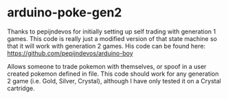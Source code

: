 # arduino-poke-gen2

Thanks to pepijndevos for initially setting up self trading with generation 1 games. This code is really just a modified version of that state machine so that it will work with generation 2 games. His code can be found here: https://github.com/pepijndevos/arduino-boy

Allows someone to trade pokemon with themselves, or spoof in a user created pokemon defined in file. This code should work for any generation 2 game (i.e. Gold, Silver, Crystal), although I have only tested it on a Crystal cartridge.
